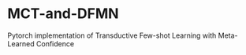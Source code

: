 # MCT-and-DFMN
Pytorch implementation of Transductive Few-shot Learning with Meta-Learned Confidence
